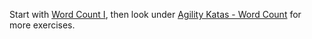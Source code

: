 Start with [Word Count I](https://ccd-school.de/coding-dojo/agility-katas/word-count-i/), then look under [Agility Katas - Word Count](https://ccd-school.de/coding-dojo/#cd8) for more exercises.
